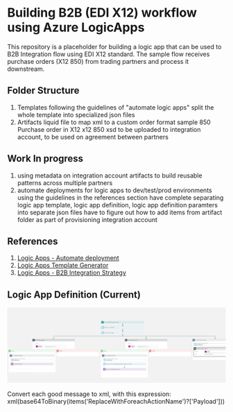 # Building B2B (EDI X12) workflow using Azure LogicApps

This repository is a placeholder for building a logic app that can be used to B2B Integration flow using EDI X12 standard. The sample flow receives purchase orders (X12 850) from trading partners and process it downstream.

## Folder Structure

1. Templates
    following the guidelines of "automate logic apps" split the whole template into specialized json files
2. Artifacts
    liquid file to map xml to a custom order format
    sample 850 Purchase order in X12
    x12 850 xsd to be uploaded to integration account, to be used on agreement between partners

## Work In progress

1. using metadata on integration account artifacts to build reusable patterns across multiple partners
2. automate deployments for logic apps to dev/test/prod environments using the guidelines in the references section
    have complete separating logic app template, logic app definition, logic app definition paramters into separate json files
    have to figure out how to add items from artifact folder as part of provisioning integration account

## References

1. [Logic Apps - Automate deployment](https://github.com/Azure-Samples/azure-logic-apps-deployment-samples)
2. [Logic Apps Template Generator](https://github.com/jeffhollan/LogicAppTemplateCreator)
3. [Logic Apps - B2B Integration Strategy](https://github.com/Azure/logicapps/blob/master/articles/microsoft-integration-with-azure-logic-apps.pdf)

## Logic App Definition (Current)

<img src="media/LogicAppDefinition.png" alt="Designer View" />

Convert each good message to xml, with this expression:
xml(base64ToBinary(items('ReplaceWithForeachActionName')?['Payload']))
